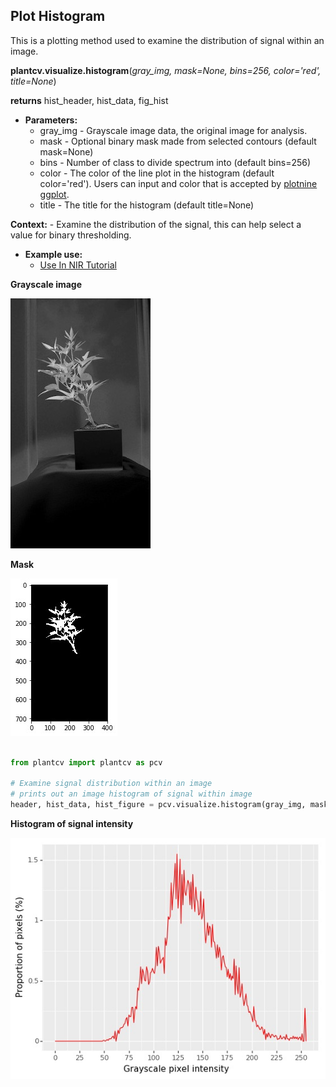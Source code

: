 ## Plot Histogram

This is a plotting method used to examine the distribution of signal within an image.

**plantcv.visualize.histogram**(*gray_img, mask=None, bins=256, color='red', title=None*)

**returns** hist_header, hist_data, fig_hist

- **Parameters:**
    - gray_img - Grayscale image data, the original image for analysis.
    - mask - Optional binary mask made from selected contours (default mask=None)
    - bins - Number of class to divide spectrum into (default bins=256)
    - color - The color of the line plot in the histogram (default color='red'). Users can input and color that is accepted by [plotnine ggplot](https://plotnine.readthedocs.io/en/stable/generated/plotnine.ggplot.html#plotnine.ggplot).
    - title - The title for the histogram (default title=None) 
    
**Context:**
    - Examine the distribution of the signal, this can help select a value for binary thresholding.
    
- **Example use:**
    - [Use In NIR Tutorial](nir_tutorial.md)

**Grayscale image**

![Screenshot](img/documentation_images/histogram/01_hsv_saturation.jpg) 

**Mask**

![Screenshot](img/documentation_images/histogram/mask.jpg)

```python

from plantcv import plantcv as pcv

# Examine signal distribution within an image
# prints out an image histogram of signal within image
header, hist_data, hist_figure = pcv.visualize.histogram(gray_img, mask=mask, bins=256, color='red', title=None)

```

**Histogram of signal intensity**

![Screenshot](img/documentation_images/histogram/hist.jpg) 
